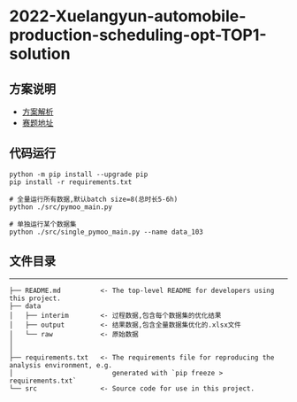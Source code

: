 # 2022-Xuelangyun-automobile-production-scheduling-opt-TOP1-solution
## 方案说明
* [方案解析](https://mp.weixin.qq.com/s/nORSnpYJp1kcIrdzg8lEDA)
* [赛题地址](https://www.xuelangyun.com/#/cdc)

## 代码运行

```
python -m pip install --upgrade pip
pip install -r requirements.txt

# 全量运行所有数据,默认batch size=8(总时长5-6h)
python ./src/pymoo_main.py

# 单独运行某个数据集
python ./src/single_pymoo_main.py --name data_103
```


## 文件目录
------------

    ├── README.md          <- The top-level README for developers using this project.
    ├── data
    │   ├── interim        <- 过程数据,包含每个数据集的优化结果
    │   ├── output         <- 结果数据,包含全量数据集优化的.xlsx文件
    │   └── raw            <- 原始数据
    │
    │
    ├── requirements.txt   <- The requirements file for reproducing the analysis environment, e.g.
    │                         generated with `pip freeze > requirements.txt`
    └── src                <- Source code for use in this project.


